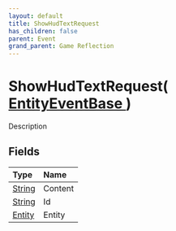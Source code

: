 ```yaml
---
layout: default
title: ShowHudTextRequest
has_children: false
parent: Event
grand_parent: Game Reflection
---
```

# ShowHudTextRequest( [ EntityEventBase ](/riftbreaker-wiki/docs/game-reflection/events/entity_event_base/) )
Description 

## Fields

| Type | Name |
|:----------|:--------------|
| [String](/riftbreaker-wiki/docs/game-reflection/components/string/) | Content |
| [String](/riftbreaker-wiki/docs/game-reflection/components/string/) | Id |
| [Entity](/riftbreaker-wiki/docs/game-reflection/classes/entity/) | Entity |

